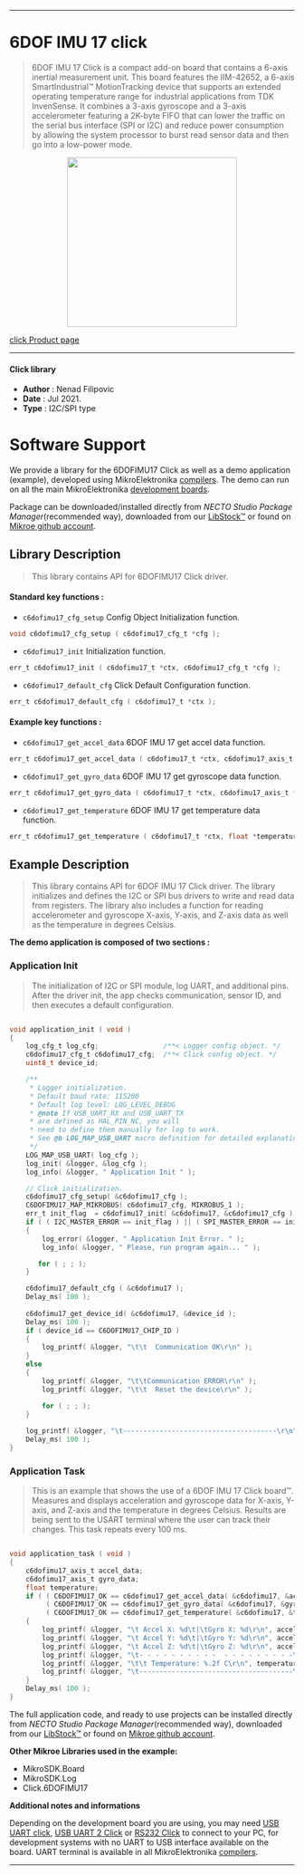 
---
# 6DOF IMU 17 click

> 6DOF IMU 17 Click is a compact add-on board that contains a 6-axis inertial measurement unit. This board features the IIM-42652, a 6-axis SmartIndustrial™ MotionTracking device that supports an extended operating temperature range for industrial applications from TDK InvenSense. It combines a 3-axis gyroscope and a 3-axis accelerometer featuring a 2K-byte FIFO that can lower the traffic on the serial bus interface (SPI or I2C) and reduce power consumption by allowing the system processor to burst read sensor data and then go into a low-power mode.

<p align="center">
  <img src="https://download.mikroe.com/images/click_for_ide/6dofimu17_click.png" height=300px>
</p>

[click Product page](https://www.mikroe.com/6dof-imu-17-click)

---


#### Click library

- **Author**        : Nenad Filipovic
- **Date**          : Jul 2021.
- **Type**          : I2C/SPI type


# Software Support

We provide a library for the 6DOFIMU17 Click
as well as a demo application (example), developed using MikroElektronika
[compilers](https://www.mikroe.com/necto-studio).
The demo can run on all the main MikroElektronika [development boards](https://www.mikroe.com/development-boards).

Package can be downloaded/installed directly from *NECTO Studio Package Manager*(recommended way), downloaded from our [LibStock&trade;](https://libstock.mikroe.com) or found on [Mikroe github account](https://github.com/MikroElektronika/mikrosdk_click_v2/tree/master/clicks).

## Library Description

> This library contains API for 6DOFIMU17 Click driver.

#### Standard key functions :

- `c6dofimu17_cfg_setup` Config Object Initialization function.
```c
void c6dofimu17_cfg_setup ( c6dofimu17_cfg_t *cfg );
```

- `c6dofimu17_init` Initialization function.
```c
err_t c6dofimu17_init ( c6dofimu17_t *ctx, c6dofimu17_cfg_t *cfg );
```

- `c6dofimu17_default_cfg` Click Default Configuration function.
```c
err_t c6dofimu17_default_cfg ( c6dofimu17_t *ctx );
```

#### Example key functions :

- `c6dofimu17_get_accel_data` 6DOF IMU 17 get accel data function.
```c
err_t c6dofimu17_get_accel_data ( c6dofimu17_t *ctx, c6dofimu17_axis_t *accel_data );
```

- `c6dofimu17_get_gyro_data` 6DOF IMU 17 get gyroscope data function.
```c
err_t c6dofimu17_get_gyro_data ( c6dofimu17_t *ctx, c6dofimu17_axis_t *gyro_data );
```

- `c6dofimu17_get_temperature` 6DOF IMU 17 get temperature data function.
```c
err_t c6dofimu17_get_temperature ( c6dofimu17_t *ctx, float *temperature );
```

## Example Description

> This library contains API for 6DOF IMU 17 Click driver.
> The library initializes and defines the I2C or SPI bus drivers 
> to write and read data from registers. 
> The library also includes a function for reading 
> accelerometer and gyroscope X-axis, Y-axis, and Z-axis data 
> as well as the temperature in degrees Celsius.

**The demo application is composed of two sections :**

### Application Init

> The initialization of I2C or SPI module, log UART, and additional pins. 
> After the driver init, the app checks communication, 
> sensor ID, and then executes a default configuration.

```c

void application_init ( void )
{
    log_cfg_t log_cfg;                /**< Logger config object. */
    c6dofimu17_cfg_t c6dofimu17_cfg;  /**< Click config object. */
    uint8_t device_id;

    /** 
     * Logger initialization.
     * Default baud rate: 115200
     * Default log level: LOG_LEVEL_DEBUG
     * @note If USB_UART_RX and USB_UART_TX 
     * are defined as HAL_PIN_NC, you will 
     * need to define them manually for log to work. 
     * See @b LOG_MAP_USB_UART macro definition for detailed explanation.
     */
    LOG_MAP_USB_UART( log_cfg );
    log_init( &logger, &log_cfg );
    log_info( &logger, " Application Init " );

    // Click initialization.
    c6dofimu17_cfg_setup( &c6dofimu17_cfg );
    C6DOFIMU17_MAP_MIKROBUS( c6dofimu17_cfg, MIKROBUS_1 );
    err_t init_flag  = c6dofimu17_init( &c6dofimu17, &c6dofimu17_cfg );
    if ( ( I2C_MASTER_ERROR == init_flag ) || ( SPI_MASTER_ERROR == init_flag ) )
    {
        log_error( &logger, " Application Init Error. " );
        log_info( &logger, " Please, run program again... " );

       for ( ; ; );
    }

    c6dofimu17_default_cfg ( &c6dofimu17 );
    Delay_ms( 100 );
    
    c6dofimu17_get_device_id( &c6dofimu17, &device_id );
    Delay_ms( 100 );
    if ( device_id == C6DOFIMU17_CHIP_ID ) 
    {
        log_printf( &logger, "\t\t  Communication OK\r\n" );
    }
    else 
    {
        log_printf( &logger, "\t\tCommunication ERROR\r\n" );
        log_printf( &logger, "\t\t  Reset the device\r\n" );

        for ( ; ; );
    }
    
    log_printf( &logger, "\t--------------------------------------\r\n" );
    Delay_ms( 100 );
}

```

### Application Task

> This is an example that shows the use of a 6DOF IMU 17 Click board™.
> Measures and displays acceleration and gyroscope data for X-axis, Y-axis, and Z-axis
> and the temperature in degrees Celsius. 
> Results are being sent to the USART terminal where the user can track their changes. 
> This task repeats every 100 ms.

```c

void application_task ( void )
{   
    c6dofimu17_axis_t accel_data;
    c6dofimu17_axis_t gyro_data;
    float temperature;
    if ( ( C6DOFIMU17_OK == c6dofimu17_get_accel_data( &c6dofimu17, &accel_data ) ) &&  
         ( C6DOFIMU17_OK == c6dofimu17_get_gyro_data( &c6dofimu17, &gyro_data ) ) &&  
         ( C6DOFIMU17_OK == c6dofimu17_get_temperature( &c6dofimu17, &temperature ) ) )
    {
        log_printf( &logger, "\t Accel X: %d\t|\tGyro X: %d\r\n", accel_data.x, gyro_data.x );
        log_printf( &logger, "\t Accel Y: %d\t|\tGyro Y: %d\r\n", accel_data.y, gyro_data.y );
        log_printf( &logger, "\t Accel Z: %d\t|\tGyro Z: %d\r\n", accel_data.z, gyro_data.z );
        log_printf( &logger, "\t- - - - - - - - - -  - - - - - - - - -\r\n" );
        log_printf( &logger, "\t\t Temperature: %.2f C\r\n", temperature );
        log_printf( &logger, "\t--------------------------------------\r\n" );
    }
    Delay_ms( 100 );
}

```

The full application code, and ready to use projects can be installed directly from *NECTO Studio Package Manager*(recommended way), downloaded from our [LibStock&trade;](https://libstock.mikroe.com) or found on [Mikroe github account](https://github.com/MikroElektronika/mikrosdk_click_v2/tree/master/clicks).

**Other Mikroe Libraries used in the example:**

- MikroSDK.Board
- MikroSDK.Log
- Click.6DOFIMU17

**Additional notes and informations**

Depending on the development board you are using, you may need
[USB UART click](https://www.mikroe.com/usb-uart-click),
[USB UART 2 Click](https://www.mikroe.com/usb-uart-2-click) or
[RS232 Click](https://www.mikroe.com/rs232-click) to connect to your PC, for
development systems with no UART to USB interface available on the board. UART
terminal is available in all MikroElektronika
[compilers](https://shop.mikroe.com/compilers).

---
